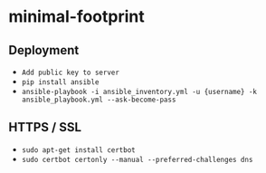 # minimal-footprint

## Deployment
- ```Add public key to server```
- ```pip install ansible```
- ```ansible-playbook -i ansible_inventory.yml -u {username} -k ansible_playbook.yml --ask-become-pass```

## HTTPS / SSL
- ```sudo apt-get install certbot```
- ```sudo certbot certonly --manual --preferred-challenges dns```